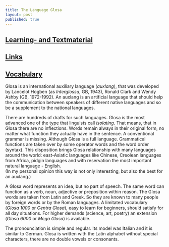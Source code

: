 ```yaml
---
title: The Language Glosa
layout: post
published: true
---
```


## [Learning- and Textmaterial](index_materia.html)

## [Links](index_nexu.html)

## [Vocabulary](../gid/index.html)



Glosa is an international auxiliary language (*auxlang*), that was
developed by Lancelot Hogben (as *Interglossa*, GB, 1943), Ronald Clark
and Wendy Ashby (GB, 1972-1992). An auxlang is an artificial language
that should help the communication between speakers of different native
languages and so be a supplement to the national languages.

There are hundreds of drafts for such languages. Glosa is the most
advanced one of the type that linguists call *isolating*. That means,
that in Glosa there are no inflections. Words remain always in their
original form, no matter what function they actually have in the
sentence. A conventional grammar is missing. Although Glosa is a full
language. Grammatical functions are taken over by some operator words
and the word order (syntax). This disposition brings Glosa relationship
with many languages around the world: east-Asiatic languages like
Chinese, Creolean languages from Africa, pidgin languages and with
reservation the most important natural language - English.  
(In my personal opinion this way is not only interesting, but also the
best for an auxlang.)

A Glosa word represents an idea, but no part of speech. The same word
can function as a verb, noun, adjective or preposition within reason.
The Glosa words are taken from Latin and Greek. So they are known to
many people by foreign words or by the Roman languages. A limitated
vocabulary (*Glosa 1000* or *Centra Glosa*), easy to learn for
beginners, should satisfy for all day situations. For higher demands
(science, art, poetry) an extension (*Glosa 6000* or *Mega Glosa*) is
available.

The pronounciation is simple and regular. Its model was Italian and it
is similar to German. Glosa is written with the Latin alphabet without
special characters, there are no double vowels or consonants.
